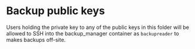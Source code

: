 # Backup public keys

Users holding the private key to any of the public keys in this folder will be allowed to SSH into the backup_manager container as `backupreader` to makes backups off-site.
